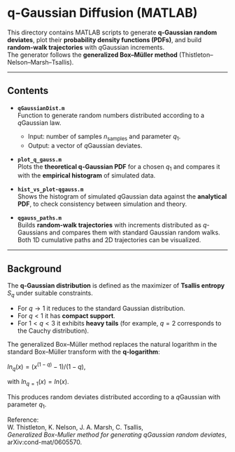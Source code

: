 # q-Gaussian Diffusion (MATLAB)

This directory contains MATLAB scripts to generate **q-Gaussian random deviates**, plot their **probability density functions (PDFs)**, and build **random-walk trajectories** with $q$Gaussian increments.  
The generator follows the **generalized Box–Müller method** (Thistleton–Nelson–Marsh–Tsallis).

---

## Contents

- **`qGaussianDist.m`**  
  Function to generate random numbers distributed according to a $q$Gaussian law.  
  - Input: number of samples $n_{\text{samples}}$ and parameter $q_1$.  
  - Output: a vector of $q$Gaussian deviates.

- **`plot_q_gauss.m`**  
  Plots the **theoretical q-Gaussian PDF** for a chosen $q_1$ and compares it with the **empirical histogram** of simulated data.

- **`hist_vs_plot-qgauss.m`**  
  Shows the histogram of simulated $q$Gaussian data against the **analytical PDF**, to check consistency between simulation and theory.

- **`qgauss_paths.m`**  
  Builds **random-walk trajectories** with increments distributed as $q$-Gaussians and compares them with standard Gaussian random walks.  
  Both 1D cumulative paths and 2D trajectories can be visualized.

---

## Background

The **q-Gaussian distribution** is defined as the maximizer of **Tsallis entropy** $S_q$ under suitable constraints.  
- For $q \to 1$ it reduces to the standard Gaussian distribution.  
- For $q < 1$ it has **compact support**.  
- For $1 < q < 3$ it exhibits **heavy tails** (for example, $q = 2$ corresponds to the Cauchy distribution).  

The generalized Box–Müller method replaces the natural logarithm in the standard Box–Müller transform with the **q-logarithm**: 

$ln_q(x) = (x^(1-q) - 1) / (1 - q)$,   

with   $ln_{q=1}(x) = ln(x)$.

This produces random deviates distributed according to a $q$Gaussian with parameter $q_1$.

Reference:  
W. Thistleton, K. Nelson, J. A. Marsh, C. Tsallis,  
*Generalized Box-Muller method for generating $q$Gaussian random deviates*, arXiv:cond-mat/0605570.
